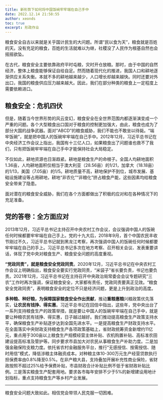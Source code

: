 ```yaml
---
title: 新形势下如何将中国饭碗牢牢端在自己手中
date: 2022.12.14 21:58:55
author: xeonds
toc: true
excerpt: 形政作业
---
```


粮食安全自古以来就是关乎国计民生的大问题。所谓“民以食为天”，粮食就是百姓的天。没有充足的粮食，百姓的生活就难以为继，社稷没了人民作为根基自然也会摇摇欲坠。

在古代，粮食安全主要依靠政府平时屯粮，灾时开仓放粮。那时，由于中国的自然经济，整体上粮食能够保证自给自足。然而随着现代化的推进，我国人口和耕地逐渐供应关系失衡。本就不多的耕地越来越少，人口增长却越来越快。同时还要对外出口，我国的粮食供应压力越来越大。因此，我们在部分种类的粮食上一定程度上需要依赖进口。

## 粮食安全：危机四伏

但是，随着当今世界形势的风云变幻，粮食安全在全世界范围内都逐渐演变成一个严重的问题。各个大型粮食出口国对于粮食的控制更加强大，由此，粮食也成为了部分大国的战争武器。面对“ABCD”的粮食威胁，我们不能也不敢坐以待毙。“端牢饭碗”，就是把中国人的饭碗牢牢端在自己手中。2012年12月，习近平总书记在中央经济工作会议上指出，我国有十三亿人口，如果粮食出了问题谁也救不了我们，只有把饭碗牢牢端在自己手中才能保持社会大局稳定。

不仅如此，耕地资源也日渐趋紧。耕地是粮食生产的命根子。全国人均耕地面积1.36亩，人均耕地面积仅相当于澳大利亚（28.56亩）的1/21，加拿大（18.18亩）的1/13，美国（7.05亩）的1/5。耕地质量不高，耕地保护不到位，城市发展、基础设施建设等占用耕地，耕地“非农化”“非粮化”挤占粮食产能，这些因素均给粮食安全带来了隐患。

面对潜在的粮食安全威胁，我们在各个方面都做出了积极的应对和在各种情况下的充足准备。

## 党的答卷：全方面应对

2013年12月，习近平总书记主持召开中央农村工作会议，会议强调中国人的饭碗任何时候都要牢牢端在自己手上。党的十九大后，2018年9月，首个中国农民丰收节刚过不久，习近平总书记就到黑龙江考察，再次强调中国人的饭碗任何时候都要牢牢端在自己的手上。习近平总书记多次在地方考察、召开相关会议、发表重要讲话，体现了党中央对粮食生产、粮食安全问题的高度重视。

**“党政同责”，就是粮食安全党政同责**。2020年12月，习近平总书记在中央农村工作会议上明确指出，粮食安全要实行党政同责，“米袋子”省长要负责，书记也要负责。2021年12月，习近平总书记在主持召开中央政治局常委会会议专题研究“三农”工作时再次强调，保证粮食安全，大家都有责任，党政同责要真正见效。“粮食安全党政同责”，表明粮食安全的定位不只是经济问题，更是上升到政治的高度。

**多种粮、种好粮，为保障国家粮食安全作出贡献**，推动**重粮惠粮**兴粮政策优先落实，**让农民有钱挣、得实惠**。习近平总书记在回信中指出，这些年，党中央出台了一系列支持粮食生产的政策举措，就是要让中国人的饭碗牢牢端在自己手中，就是要让种粮农民有钱挣、得实惠，日子越过越好。我们推动提高粮食生产政策支持水平，确保粮食生产补贴逐步达到全国先进水平。一是提高粮食生产财政支持水平。在全面落实中央财政支持粮食生产各项政策基础上，省财政统筹资金新增约11亿元，重点用于300亩以上粮食生产规模经营主体补贴、农机购置补贴、高标准农田建设提高标准及管护等。同步要求市县加大对农民从事粮食生产补助力度。二是加强金融保险支粮力度。依托省农村金融服务平台，推行“无感授信、按需授信、随时用信”模式，降低涉粮主体融资成本。对种粮主体10-300万元生产经营贷款执行担保费率由0.8%降至0.5%。在非产粮大县，支持叠加开展补充性商业保险，省财政按照不超过25%给予保费补贴，市县财政合计补贴比例不低于省财政补贴比例。三是落实粮食生产配套用地。要求各市每年安排不少于5%的新增建设用地计划指标，重点支持粮食生产等乡村产业发展。

---

粮食安全问题大致如此。相信党会带领人民克服一切困难。